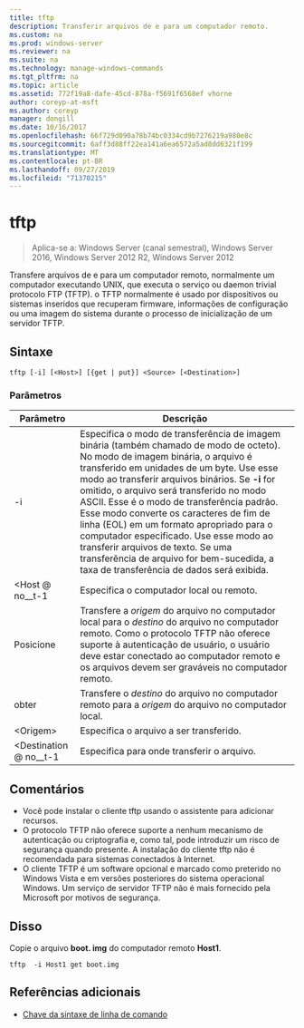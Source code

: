```yaml
---
title: tftp
description: Transferir arquivos de e para um computador remoto.
ms.custom: na
ms.prod: windows-server
ms.reviewer: na
ms.suite: na
ms.technology: manage-windows-commands
ms.tgt_pltfrm: na
ms.topic: article
ms.assetid: 772f19a8-dafe-45cd-878a-f5691f6568ef vhorne
author: coreyp-at-msft
ms.author: coreyp
manager: dongill
ms.date: 10/16/2017
ms.openlocfilehash: 66f729d090a78b74bc0334cd9b7276219a980e8c
ms.sourcegitcommit: 6aff3d88ff22ea141a6ea6572a5ad8dd6321f199
ms.translationtype: MT
ms.contentlocale: pt-BR
ms.lasthandoff: 09/27/2019
ms.locfileid: "71370215"
---
```

# <a name="tftp"></a>tftp

>Aplica-se a: Windows Server (canal semestral), Windows Server 2016, Windows Server 2012 R2, Windows Server 2012

Transfere arquivos de e para um computador remoto, normalmente um computador executando UNIX, que executa o serviço ou daemon trivial protocolo FTP (TFTP). o TFTP normalmente é usado por dispositivos ou sistemas inseridos que recuperam firmware, informações de configuração ou uma imagem do sistema durante o processo de inicialização de um servidor TFTP.   

## <a name="syntax"></a>Sintaxe  
```  
tftp [-i] [<Host>] [{get | put}] <Source> [<Destination>]  
```  

### <a name="parameters"></a>Parâmetros  
|Parâmetro|Descrição|  
|-------|--------|  
|-i|Especifica o modo de transferência de imagem binária (também chamado de modo de octeto). No modo de imagem binária, o arquivo é transferido em unidades de um byte. Use esse modo ao transferir arquivos binários. Se **-i** for omitido, o arquivo será transferido no modo ASCII. Esse é o modo de transferência padrão. Esse modo converte os caracteres de fim de linha (EOL) em um formato apropriado para o computador especificado. Use esse modo ao transferir arquivos de texto. Se uma transferência de arquivo for bem-sucedida, a taxa de transferência de dados será exibida.|  
|\<Host @ no__t-1|Especifica o computador local ou remoto.|  
|Posicione|Transfere a *origem* do arquivo no computador local para o *destino* do arquivo no computador remoto. Como o protocolo TFTP não oferece suporte à autenticação de usuário, o usuário deve estar conectado ao computador remoto e os arquivos devem ser graváveis no computador remoto.|  
|obter|Transfere o *destino* do arquivo no computador remoto para a *origem* do arquivo no computador local.|  
|\<Origem\>|Especifica o arquivo a ser transferido.|  
|\<Destination @ no__t-1|Especifica para onde transferir o arquivo.|  

## <a name="remarks"></a>Comentários  
-   Você pode instalar o cliente tftp usando o assistente para adicionar recursos.  
-   O protocolo TFTP não oferece suporte a nenhum mecanismo de autenticação ou criptografia e, como tal, pode introduzir um risco de segurança quando presente. A instalação do cliente tftp não é recomendada para sistemas conectados à Internet.  
-   O cliente TFTP é um software opcional e marcado como preterido no Windows Vista e em versões posteriores do sistema operacional Windows. Um serviço de servidor TFTP não é mais fornecido pela Microsoft por motivos de segurança.  

## <a name="BKMK_Examples"></a>Disso  
Copie o arquivo **boot. img** do computador remoto **Host1**.  
```  
tftp  -i Host1 get boot.img  
```  

## <a name="additional-references"></a>Referências adicionais  
-   [Chave da sintaxe de linha de comando](command-line-syntax-key.md)  
